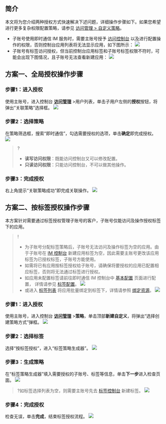 ## 简介
本文将为您介绍两种授权方式快速解决下述问题，详细操作步骤如下。如果您希望进行更多复杂权限配置策略，请参见 [访问管理 > 自定义策略](https://cloud.tencent.com/document/product/269/47107)。
- 子账号使用即时通信 IM 服务时，需要主账号授予 [访问控制台](https://console.cloud.tencent.com/im) 以及进行配置操作的权限，否则控制台应用列表将无法显示应用，如下图所示：
![](https://main.qcloudimg.com/raw/57e49992800380ee8421e019707c7767.png)
- 子账号有标签访问授权，但当前控制台应用标签和子账号标签权限不符时，可能会出现下图情况，且子账号无法查看新建应用：
![](https://main.qcloudimg.com/raw/45ef64be4d3e262465ca6bacf3031a69.png)

## 方案一、全局授权操作步骤
### 步骤1：进入授权
使用主账号，进入控制台 [**访问管理**](https://console.cloud.tencent.com/cam) >用户列表，单击子用户左侧的**授权**按钮，将弹出“关联策略”选择框。
![](https://main.qcloudimg.com/raw/a6f4c7b50abd7730771fa5b0a816772c.png) 

### 步骤2：选择策略
在策略筛选框，搜索“即时通信”，勾选需要授权的选项，单击**确定**即完成授权。
![](https://main.qcloudimg.com/raw/c964b83fa069e8602b96fbb2f5f9730c.png)
>?
>- **读写访问权限**：既能访问控制台又可以修改配置。
>- **只读访问权限**：只能访问控制台，不可以做其他操作。
### 步骤3：完成授权
右上角提示“关联策略成功”即完成关联操作。
![](https://main.qcloudimg.com/raw/f8d6fee5ac261135d5de2a31bd4e8817.png)


## 方案二、按标签授权操作步骤
本方案针对需要通过标签授权管理子账号的客户，子账号仅能访问及操作授权标签下的应用。
>!
>- 为子账号分配标签策略后，子账号无法访问及操作标签为空的应用。由于子账号在 [IM 控制台](https://console.cloud.tencent.com/im) 新建应用标签为空，因此需要主账号更改该应用标签为已授权标签，子账号方能使用。
>- 如需将已有应用按标签授权给子账号，请确保将要授权的应用已配置相应标签，否则将无法通过标签进行授权。
>- 如应用未配置标签请前往即时通信 IM 控制台中 [基本配置](https://console.cloud.tencent.com/im-detail) 页面进行配置， 详情请参见 [标签配置](https://cloud.tencent.com/document/product/269/32578#.E7.BC.96.E8.BE.91.E6.A0.87.E7.AD.BE)。 
![](https://main.qcloudimg.com/raw/d4cc4eadb8329565dea0bec8d85ac0fe.png)
>- 或进入 [标签列表](https://console.cloud.tencent.com/tag/taglist) 将应用批量绑定到标签下，详情请参照 [绑定资源](https://cloud.tencent.com/document/product/651/56731#.E7.BB.91.E5.AE.9A.E8.B5.84.E6.BA.90)。
![](https://main.qcloudimg.com/raw/4f3c6594dcfaf2307a72d304cf3384da.png)

### 步骤1：进入授权
使用主账号，进入控制台 [**访问管理**](https://console.cloud.tencent.com/cam) >**策略**，单击顶部**新建自定义**，将弹出“选择创建策略方式”弹框。
![](https://main.qcloudimg.com/raw/1b95d1e3a8a4eec4110b275ef18ef3fd.png)

### 步骤2：选择标签
选择“按标签授权”，进入“标签策略生成器”。
![](https://main.qcloudimg.com/raw/6f46ab2b9447e115e4dfae60bda6ccaa.png)

### 步骤3：生成策略
在“标签策略生成器”填入需要授权的子账号、标签等信息，单击**下一步**进入检查页面。
![](https://main.qcloudimg.com/raw/642ff85642c4b02751f550b1b509c1e0.png)
>?如标签选择列表为空，则需要主账号先去 [标签控制台](https://console.cloud.tencent.com/tag/taglist) 新建标签。
>![](https://main.qcloudimg.com/raw/3eaf094cb9a8b25492ebb4ae3f970693.png)

### 步骤4：完成授权
检查无误，单击**完成**，结束标签授权流程。
![](https://main.qcloudimg.com/raw/8796906327e91e93068925f993ceb5bb.png)

